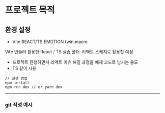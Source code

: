 # 프로젝트 목적
## 환경 설정
- Vite REACT/TS EMOTION twin.macro 

Vite 번들러 활용한 React / TS 실습 폴더.
리액트 스케치로 활용할 예정
- 프로젝트 진행하면서 리액트 이슈 해결 과정을 예제 코드로 남기는 용도
- TS 같이 사용

```
// 실행 방법
npm install
npm run dev // or yarn dev
```


---
### git 작성 예시
```

```